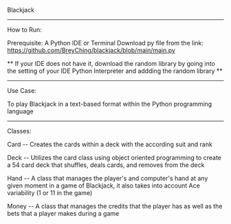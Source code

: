 Blackjack

-------------------------------------------

How to Run:

Prerequisite: A Python IDE or Terminal
Download py file from the link: https://github.com/BreyChing/blackjack/blob/main/main.py

** If your IDE does not have it, download the random library by going into the setting of your IDE Python Interpreter and addding the random library **

--------------------------------------------

Use Case:

To play Blackjack in a text-based format within the Python programming language

---------------------------------------------

Classes:

Card -- Creates the cards within a deck with the according suit and rank

Deck -- Utilizes the card class using object oriented programming to create a 54 card deck that shuffles, deals cards, and removes from the deck

Hand -- A class that manages the player's and computer's hand at any given moment in a game of Blackjack, it also takes into account Ace variability (1 or 11 in the game)

Money -- A class that manages the credits that the player has as well as the bets that a player makes during a game
